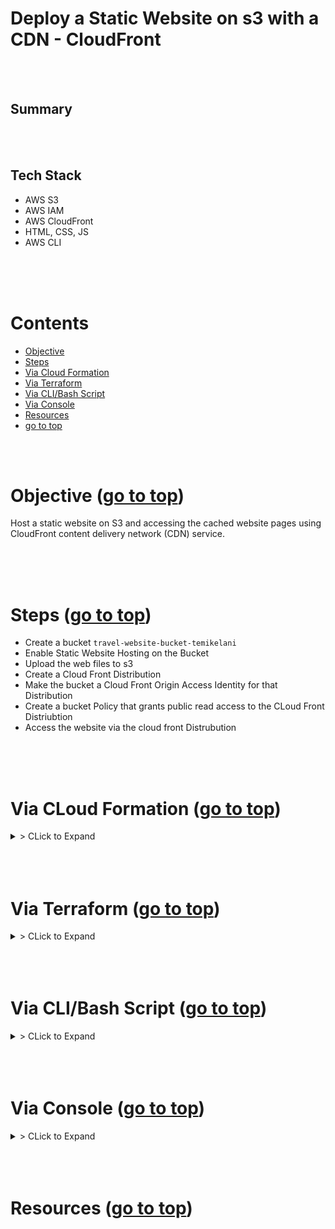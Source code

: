 # Deploy a Static Website on s3 with a CDN - CloudFront <a id ='top'></a>

<br>
<br>

## Summary

<br>
<br>

## Tech Stack

- AWS S3
- AWS IAM
- AWS CloudFront
- HTML, CSS, JS
- AWS CLI

<br>
<br>
<br>

# Contents

- [Objective](#obj)
- [Steps](#steps)
- [Via Cloud Formation](#0)
- [Via Terraform](#1)
- [Via CLI/Bash Script](#2)
- [Via Console](#3)
- [Resources](#res)
- [go to top](#top)

<br>
<br>

# Objective <a id='obj'></a> ([go to top](#top))

Host a static website on S3 and accessing the cached website pages using CloudFront content delivery network (CDN) service.

<br>
<br>
<br>

# Steps <a id='steps'></a> ([go to top](#top))

- Create a bucket `travel-website-bucket-temikelani`
- Enable Static Website Hosting on the Bucket
- Upload the web files to s3
- Create a Cloud Front Distribution
- Make the bucket a Cloud Front Origin Access Identity for that Distribution
- Create a bucket Policy that grants public read access to the CLoud Front Distriubtion
- Access the website via the cloud front Distrubution

<br>
<br>
<br>

# Via CLoud Formation <a id='0'></a> ([go to top](#top))

<details>
<summary>> CLick to Expand</summary>

- Make sure you are in the root directory of this repo `s3-cFront-static-website`
- Run `aws configure` to set up your CLI
- Deploy the [CloudFormation template](./cloudformation/template.yaml) to AWS and save the outputs asn env variables

  - [`create-stack`](https://awscli.amazonaws.com/v2/documentation/api/latest/reference/cloudformation/create-stack.html)
  ```
  export STACK_NAME=travel-website
  ```
  ```
  aws cloudformation create-stack \
  --stack-name $STACK_NAME \
  --template-body file://cloudformation/template.yaml
  ```

- Describe the stack to get the outputs (Bucket name and url, CDN ID and domain name )

  - [`describe-stacks`](https://awscli.amazonaws.com/v2/documentation/api/latest/reference/cloudformation/describe-stacks.html)

  ```
  aws cloudformation describe-stacks --stack-name $STACK_NAME
  ```

  ```
  aws cloudformation describe-stacks --stack-name $STACK_NAME --query "Stacks[].Outputs"
  ```

  ```
  export BUCKET_NAME=$(aws cloudformation describe-stacks --stack-name $STACK_NAME --query "Stacks[*].Outputs[0].OutputValue" --output text)
  ```

  ```
  export CDN_ID=$(aws cloudformation describe-stacks --stack-name $STACK_NAME --query "Stacks[*].Outputs[1].OutputValue" --output text)
  ```

  ```
  export BUCKET_URL=$(aws cloudformation describe-stacks --stack-name $STACK_NAME --query "Stacks[*].Outputs[2].OutputValue" --output text)
  ```

  ```
  export CDN_DOMAIN=$(aws cloudformation describe-stacks --stack-name $STACK_NAME --query "Stacks[*].Outputs[3].OutputValue" --output text)
  ```

- Upload Files to the bucket
  - [`cp`](https://awscli.amazonaws.com/v2/documentation/api/latest/reference/s3/cp.html)

  ```
  aws s3 cp ./web-files s3://$BUCKET_NAME/ --recursive 
  ```

- Access the site via the CloudFront Domain Name.
  ```
  curl $CDN_DOMAIN
  ```
  ```bash
  #on mac
  open "http://$CDN_DOMAIN"
  #on linux
  xdg-open "http://$CDN_DOMAIN"
  ```

- Clean Up & Delete All Resources
  - [Empty S3 Bucket](https://docs.aws.amazon.com/AmazonS3/latest/userguide/empty-bucket.html)
  - [`delete-stack`](https://awscli.amazonaws.com/v2/documentation/api/latest/reference/cloudformation/delete-stack.html)

  ```bash
  #empty s3 bucket
  aws s3 rm s3://$BUCKET_NAME --recursive
  ```
  ```
  aws cloudformation delete-stack --stack-name $STACK_NAME
  ```

</details>

<br>
<br>
<br>

# Via Terraform <a id='1'></a> ([go to top](#top))

<details>
<summary>> CLick to Expand</summary>

</details>

<br>
<br>
<br>

# Via CLI/Bash Script<a id='2'></a> ([go to top](#top))

<details>
<summary>> CLick to Expand</summary>

</details>

<br>
<br>
<br>

# Via Console <a id='3'></a> ([go to top](#top))

<details>
<summary>> CLick to Expand</summary>

</details>

<br>
<br>
<br>

# Resources <a id='res'></a> ([go to top](#top))

<br>
<br>
<br>
